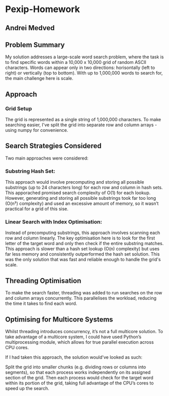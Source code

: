 # Pexip-Homework
## Andrei Medved

## Problem Summary
My solution addresses a large-scale word search problem, where the task is to find specific words within a 10,000 x 10,000 grid of random ASCII characters. Words can appear only in two directions: horisontally (left to right) or vertically (top to bottom). With up to 1,000,000 words to search for, the main challenge here is scale.

## Approach
### Grid Setup
The grid is represented as a single string of 1,000,000 characters. To make searching easier, I've split the grid into separate row and column arrays - using numpy for convenience.

## Search Strategies Considered
Two main approaches were considered:

### Substring Hash Set:
This approach would involve precomputing and storing all possible substrings (up to 24 characters long) for each row and column in hash sets. This apporached promised search complexity of O(1) for each lookup. However, generating and storing all possible substrings took far too long (O(n²) complexity) and used an excessive amount of memory, so it wasn’t practical for a grid of this sise.

### Linear Search with Index Optimisation:
Instead of precomputing substrings, this approach involves scanning each row and column linearly. The key optimisation here is to look for the first letter of the target word and only then check if the entire substring matches. This approach is slower than a hash set lookup (O(n) complexity) but uses far less memory and consistently outperformed the hash set solution. This was the only solution that was fast and reliable enough to handle the grid's scale.

## Threading Optimisation
To make the search faster, threading was added to run searches on the row and column arrays concurrently. This parallelises the workload, reducing the time it takes to find each word.

## Optimising for Multicore Systems
Whilst threading introduces concurrency, it’s not a full multicore solution. To take advantage of a multicore system, I could have used Python’s multiprocessing module, which allows for true parallel execution across CPU cores.

If I had taken this approach, the solution would've looked as such:

Split the grid into smaller chunks (e.g. dividing rows or columns into segments), so that each process works independently on its assigned section of the grid. Then each process would check for the target word within its portion of the grid, taking full advantage of the CPU’s cores to speed up the search.